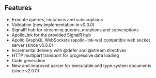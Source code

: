 ## Features

- Execute queries, mutations and subscriptions
- Validation (new implementation in v0.3.0)
- SignalR hub for streaming queries, mutations and subscriptions
- ApolloLink for the provided SignalR hub
- Apollo GraphQL WebSockets (apollo-link-ws) compatible web socket server (since v0.8.0)
- Incremental delivery with @defer and @stream directives
- HTTP multipart transport for progressive data loading
- Code generation
- New and improved parser for executable and type system documents (since v2.0.0)
